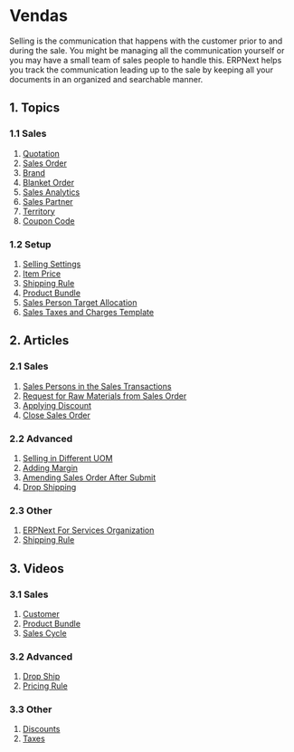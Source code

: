<!-- add-breadcrumbs -->
# Vendas

Selling is the communication that happens with the customer prior to and
during the sale. You might be managing all the communication yourself or you
may have a small team of sales people to handle this. ERPNext helps you track
the communication leading up to the sale by keeping all your documents in an
organized and searchable manner.

## 1. Topics

### 1.1 Sales
1. [Quotation](/docs/user/manual/en/selling/quotation)
1. [Sales Order](/docs/user/manual/en/selling/sales-order)
1. [Brand](/docs/user/manual/en/selling/brand)
1. [Blanket Order](/docs/user/manual/en/selling/blanket-order)
1. [Sales Analytics](/docs/user/manual/en/selling/sales-analytics)
1. [Sales Partner](/docs/user/manual/en/selling/sales-partner)
1. [Territory](/docs/user/manual/en/selling/territory)
1. [Coupon Code](/docs/user/manual/en/website/coupon-code)

### 1.2 Setup
1. [Selling Settings](/docs/user/manual/en/selling/selling-settings)
1. [Item Price](/docs/user/manual/en/stock/item-price)
1. [Shipping Rule](/docs/user/manual/en/selling/shipping-rule)
1. [Product Bundle](/docs/user/manual/en/selling/product-bundle)
1. [Sales Person Target Allocation](/docs/user/manual/en/selling/sales-person-target-allocation)
1. [Sales Taxes and Charges Template](/docs/user/manual/en/selling/sales-taxes-and-charges-template)

## 2. Articles
### 2.1 Sales
1. [Sales Persons in the Sales Transactions](/docs/user/manual/en/selling/articles/sales-persons-in-the-sales-transactions)
1. [Request for Raw Materials from Sales Order](/docs/user/manual/en/selling/articles/request-for-raw-materials-from-sales-order)
1. [Applying Discount](/docs/user/manual/en/selling/articles/applying-discount)
1. [Close Sales Order](/docs/user/manual/en/selling/articles/close-sales-order)

### 2.2 Advanced
1. [Selling in Different UOM](/docs/user/manual/en/selling/articles/Selling-in-different-UOM)
1. [Adding Margin](/docs/user/manual/en/selling/articles/adding-margin)
1. [Amending Sales Order After Submit](/docs/user/manual/en/selling/articles/amending-sales-order-after-submit)
1. [Drop Shipping](/docs/user/manual/en/selling/articles/drop-shipping)

### 2.3 Other
1. [ERPNext For Services Organization](/docs/user/manual/en/selling/articles/erpnext-for-services-organization)
1. [Shipping Rule](/docs/user/manual/en/selling/articles/shipping-rule)

## 3. Videos
### 3.1 Sales
1. [Customer](/docs/user/videos/learn/customer-and-supplier.html)
1. [Product Bundle](/docs/user/videos/learn/product-bundle.html)
1. [Sales Cycle](/docs/user/videos/learn/sales-cycle.html)

### 3.2 Advanced
1. [Drop Ship](/docs/user/videos/learn/drop-ship.html)
1. [Pricing Rule](/docs/user/videos/learn/pricing-rule.html)

### 3.3 Other
1. [Discounts](/docs/user/videos/learn/discounts.html)
1. [Taxes](/docs/user/videos/learn/taxes.html)
